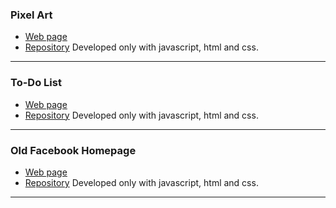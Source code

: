 ### Pixel Art
- [Web page](https://leonardev.github.io/projects/pixel-art/)
- [Repository](https://github.com/LeonarDev/leonardev.github.io/tree/main/projects/pixel-art)
Developed only with javascript, html and css.
<hr>

### To-Do List
- [Web page](https://leonardev.github.io/projects/to-do-list/)
- [Repository](https://github.com/LeonarDev/leonardev.github.io/tree/main/projects/to-do-list)
Developed only with javascript, html and css.
<hr>

### Old Facebook Homepage
- [Web page](https://leonardev.github.io/projects/old-facebook-homepage/)
- [Repository](https://github.com/LeonarDev/leonardev.github.io/tree/main/projects/old-facebook-homepage)
Developed only with javascript, html and css.
<hr>

<!--
### 
- [Web page]()
- [Repository]()
<hr>

### 
- [Web page]()
- [Repository]()
<hr>

### 
- [Web page]()
- [Repository]()
<hr>

### 
- [Web page]()
- [Repository]()
<hr>

### 
- [Web page]()
- [Repository]()
<hr>

### 
- [Web page]()
- [Repository]()
<hr>

### 
- [Web page]()
- [Repository]()
-->
